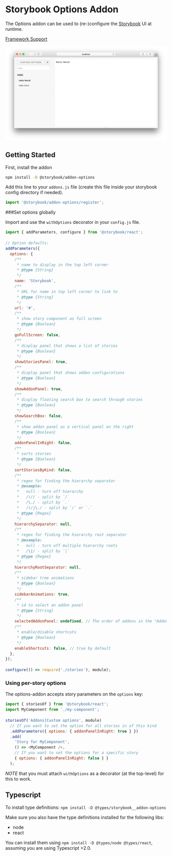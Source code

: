 # Storybook Options Addon

The Options addon can be used to (re-)configure the [Storybook](https://storybook.js.org) UI at runtime.

[Framework Support](https://github.com/storybooks/storybook/blob/master/ADDONS_SUPPORT.md)

![Screenshot](docs/screenshot.png)

## Getting Started

First, install the addon

```sh
npm install -D @storybook/addon-options
```

Add this line to your `addons.js` file (create this file inside your storybook config directory if needed).

```js
import '@storybook/addon-options/register';
```

###Set options globally

Import and use the `withOptions` decorator in your `config.js` file.

```js
import { addParameters, configure } from '@storybook/react';

// Option defaults:
addParameters({
  options: {
    /**
     * name to display in the top left corner
     * @type {String}
     */
    name: 'Storybook',
    /**
     * URL for name in top left corner to link to
     * @type {String}
     */
    url: '#',
    /**
     * show story component as full screen
     * @type {Boolean}
     */
    goFullScreen: false,
    /**
     * display panel that shows a list of stories
     * @type {Boolean}
     */
    showStoriesPanel: true,
    /**
     * display panel that shows addon configurations
     * @type {Boolean}
     */
    showAddonPanel: true,
    /**
     * display floating search box to search through stories
     * @type {Boolean}
     */
    showSearchBox: false,
    /**
     * show addon panel as a vertical panel on the right
     * @type {Boolean}
     */
    addonPanelInRight: false,
    /**
     * sorts stories
     * @type {Boolean}
     */
    sortStoriesByKind: false,
    /**
     * regex for finding the hierarchy separator
     * @example:
     *   null - turn off hierarchy
     *   /\// - split by `/`
     *   /\./ - split by `.`
     *   /\/|\./ - split by `/` or `.`
     * @type {Regex}
     */
    hierarchySeparator: null,
    /**
     * regex for finding the hierarchy root separator
     * @example:
     *   null - turn off multiple hierarchy roots
     *   /\|/ - split by `|`
     * @type {Regex}
     */
    hierarchyRootSeparator: null,
    /**
     * sidebar tree animations
     * @type {Boolean}
     */
    sidebarAnimations: true,
    /**
     * id to select an addon panel
     * @type {String}
     */
    selectedAddonPanel: undefined, // The order of addons in the "Addon panel" is the same as you import them in 'addons.js'. The first panel will be opened by default as you run Storybook
    /**
     * enable/disable shortcuts
     * @type {Boolean}
     */
    enableShortcuts: false, // true by default
  },
});

configure(() => require('./stories'), module);
```

### Using per-story options

The options-addon accepts story parameters on the `options` key:

```js
import { storiesOf } from '@storybook/react';
import MyComponent from './my-component';

storiesOf('Addons|Custom options', module)
  // If you want to set the option for all stories in of this kind
  .addParameters({ options: { addonPanelInRight: true } })
  .add(
    'Story for MyComponent',
    () => <MyComponent />,
    // If you want to set the options for a specific story
    { options: { addonPanelInRight: false } }
  );
```

_NOTE_ that you must attach `withOptions` as a decorator (at the top-level) for this to work.

## Typescript

To install type definitions: `npm install -D @types/storybook__addon-options`

Make sure you also have the type definitions installed for the following libs:

- node
- react
 
You can install them using `npm install -D @types/node @types/react`, assuming you are using Typescript >2.0.

